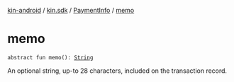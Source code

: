 [kin-android](../../index.md) / [kin.sdk](../index.md) / [PaymentInfo](index.md) / [memo](./memo.md)

# memo

`abstract fun memo(): `[`String`](https://kotlinlang.org/api/latest/jvm/stdlib/kotlin/-string/index.html)

An optional string, up-to 28 characters, included on the transaction record.

